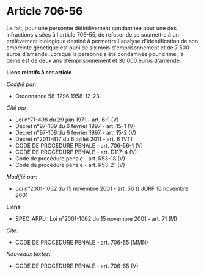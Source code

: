 # Article 706-56

Le fait, pour une personne définitivement condamnée pour une des infractions visées à l'article 706-55, de refuser de se
soumettre à un prélèvement biologique destiné à permettre l'analyse d'identification de son empreinte génétique est puni de
six mois d'emprisonnement et de 7 500 euros d'amende. Lorsque la personne a été condamnée pour crime, la peine est de deux
ans d'emprisonnement et 30 000 euros d'amende.

**Liens relatifs à cet article**

_Codifié par_:

  - Ordonnance 58-1296 1958-12-23

_Cité par_:

  - Loi n°71-498 du 29 juin 1971 - art. 6-1 (V)
  - Décret n°97-109 du 6 février 1997 - art. 15-1 (V)
  - Décret n°97-109 du 6 février 1997 - art. 15-2 (V)
  - Décret n°2011-817 du 6 juillet 2011 - art. 6 (VT)
  - CODE DE PROCEDURE PENALE - art. 706-56-1 (V)
  - CODE DE PROCEDURE PENALE - art. D117-4 (V)
  - Code de procédure pénale - art. R53-18 (V)
  - Code de procédure pénale - art. R53-21 (V)

_Modifié par_:

  - Loi n°2001-1062 du 15 novembre 2001 - art. 56 () JORF 16 novembre 2001

**Liens**:

  - SPEC_APPLI: Loi n°2001-1062 du 15 novembre 2001 - art. 71 (M)

_Cite_:

  - CODE DE PROCEDURE PENALE - art. 706-55 (MMN)

_Nouveaux textes_:

  - CODE DE PROCEDURE PENALE - art. 706-65 (V)
